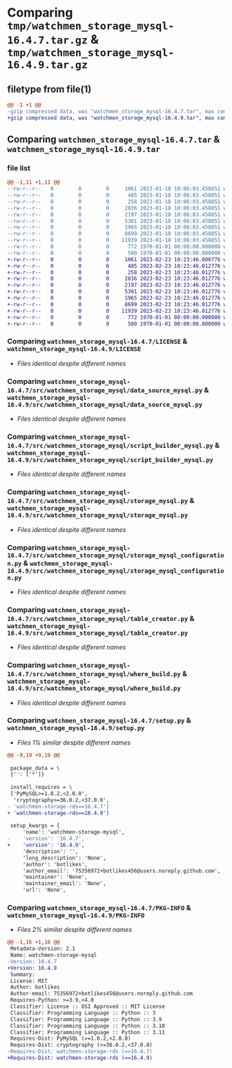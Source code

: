 # Comparing `tmp/watchmen_storage_mysql-16.4.7.tar.gz` & `tmp/watchmen_storage_mysql-16.4.9.tar.gz`

## filetype from file(1)

```diff
@@ -1 +1 @@
-gzip compressed data, was "watchmen_storage_mysql-16.4.7.tar", max compression
+gzip compressed data, was "watchmen_storage_mysql-16.4.9.tar", max compression
```

## Comparing `watchmen_storage_mysql-16.4.7.tar` & `watchmen_storage_mysql-16.4.9.tar`

### file list

```diff
@@ -1,11 +1,11 @@
--rw-r--r--   0        0        0     1061 2023-01-18 10:06:03.458851 watchmen_storage_mysql-16.4.7/LICENSE
--rw-r--r--   0        0        0      485 2023-01-18 10:06:03.458851 watchmen_storage_mysql-16.4.7/pyproject.toml
--rw-r--r--   0        0        0      258 2023-01-18 10:06:03.458851 watchmen_storage_mysql-16.4.7/src/watchmen_storage_mysql/__init__.py
--rw-r--r--   0        0        0     2836 2023-01-18 10:06:03.458851 watchmen_storage_mysql-16.4.7/src/watchmen_storage_mysql/data_source_mysql.py
--rw-r--r--   0        0        0     2197 2023-01-18 10:06:03.458851 watchmen_storage_mysql-16.4.7/src/watchmen_storage_mysql/script_builder_mysql.py
--rw-r--r--   0        0        0     5301 2023-01-18 10:06:03.458851 watchmen_storage_mysql-16.4.7/src/watchmen_storage_mysql/storage_mysql.py
--rw-r--r--   0        0        0     1965 2023-01-18 10:06:03.458851 watchmen_storage_mysql-16.4.7/src/watchmen_storage_mysql/storage_mysql_configuration.py
--rw-r--r--   0        0        0     8699 2023-01-18 10:06:03.458851 watchmen_storage_mysql-16.4.7/src/watchmen_storage_mysql/table_creator.py
--rw-r--r--   0        0        0    11939 2023-01-18 10:06:03.458851 watchmen_storage_mysql-16.4.7/src/watchmen_storage_mysql/where_build.py
--rw-r--r--   0        0        0      772 1970-01-01 00:00:00.000000 watchmen_storage_mysql-16.4.7/setup.py
--rw-r--r--   0        0        0      580 1970-01-01 00:00:00.000000 watchmen_storage_mysql-16.4.7/PKG-INFO
+-rw-r--r--   0        0        0     1061 2023-02-23 10:23:46.008776 watchmen_storage_mysql-16.4.9/LICENSE
+-rw-r--r--   0        0        0      485 2023-02-23 10:23:46.012776 watchmen_storage_mysql-16.4.9/pyproject.toml
+-rw-r--r--   0        0        0      258 2023-02-23 10:23:46.012776 watchmen_storage_mysql-16.4.9/src/watchmen_storage_mysql/__init__.py
+-rw-r--r--   0        0        0     2836 2023-02-23 10:23:46.012776 watchmen_storage_mysql-16.4.9/src/watchmen_storage_mysql/data_source_mysql.py
+-rw-r--r--   0        0        0     2197 2023-02-23 10:23:46.012776 watchmen_storage_mysql-16.4.9/src/watchmen_storage_mysql/script_builder_mysql.py
+-rw-r--r--   0        0        0     5301 2023-02-23 10:23:46.012776 watchmen_storage_mysql-16.4.9/src/watchmen_storage_mysql/storage_mysql.py
+-rw-r--r--   0        0        0     1965 2023-02-23 10:23:46.012776 watchmen_storage_mysql-16.4.9/src/watchmen_storage_mysql/storage_mysql_configuration.py
+-rw-r--r--   0        0        0     8699 2023-02-23 10:23:46.012776 watchmen_storage_mysql-16.4.9/src/watchmen_storage_mysql/table_creator.py
+-rw-r--r--   0        0        0    11939 2023-02-23 10:23:46.012776 watchmen_storage_mysql-16.4.9/src/watchmen_storage_mysql/where_build.py
+-rw-r--r--   0        0        0      772 1970-01-01 00:00:00.000000 watchmen_storage_mysql-16.4.9/setup.py
+-rw-r--r--   0        0        0      580 1970-01-01 00:00:00.000000 watchmen_storage_mysql-16.4.9/PKG-INFO
```

### Comparing `watchmen_storage_mysql-16.4.7/LICENSE` & `watchmen_storage_mysql-16.4.9/LICENSE`

 * *Files identical despite different names*

### Comparing `watchmen_storage_mysql-16.4.7/src/watchmen_storage_mysql/data_source_mysql.py` & `watchmen_storage_mysql-16.4.9/src/watchmen_storage_mysql/data_source_mysql.py`

 * *Files identical despite different names*

### Comparing `watchmen_storage_mysql-16.4.7/src/watchmen_storage_mysql/script_builder_mysql.py` & `watchmen_storage_mysql-16.4.9/src/watchmen_storage_mysql/script_builder_mysql.py`

 * *Files identical despite different names*

### Comparing `watchmen_storage_mysql-16.4.7/src/watchmen_storage_mysql/storage_mysql.py` & `watchmen_storage_mysql-16.4.9/src/watchmen_storage_mysql/storage_mysql.py`

 * *Files identical despite different names*

### Comparing `watchmen_storage_mysql-16.4.7/src/watchmen_storage_mysql/storage_mysql_configuration.py` & `watchmen_storage_mysql-16.4.9/src/watchmen_storage_mysql/storage_mysql_configuration.py`

 * *Files identical despite different names*

### Comparing `watchmen_storage_mysql-16.4.7/src/watchmen_storage_mysql/table_creator.py` & `watchmen_storage_mysql-16.4.9/src/watchmen_storage_mysql/table_creator.py`

 * *Files identical despite different names*

### Comparing `watchmen_storage_mysql-16.4.7/src/watchmen_storage_mysql/where_build.py` & `watchmen_storage_mysql-16.4.9/src/watchmen_storage_mysql/where_build.py`

 * *Files identical despite different names*

### Comparing `watchmen_storage_mysql-16.4.7/setup.py` & `watchmen_storage_mysql-16.4.9/setup.py`

 * *Files 1% similar despite different names*

```diff
@@ -9,19 +9,19 @@
 
 package_data = \
 {'': ['*']}
 
 install_requires = \
 ['PyMySQL>=1.0.2,<2.0.0',
  'cryptography>=36.0.2,<37.0.0',
- 'watchmen-storage-rds==16.4.7']
+ 'watchmen-storage-rds==16.4.9']
 
 setup_kwargs = {
     'name': 'watchmen-storage-mysql',
-    'version': '16.4.7',
+    'version': '16.4.9',
     'description': '',
     'long_description': 'None',
     'author': 'botlikes',
     'author_email': '75356972+botlikes456@users.noreply.github.com',
     'maintainer': 'None',
     'maintainer_email': 'None',
     'url': 'None',
```

### Comparing `watchmen_storage_mysql-16.4.7/PKG-INFO` & `watchmen_storage_mysql-16.4.9/PKG-INFO`

 * *Files 2% similar despite different names*

```diff
@@ -1,16 +1,16 @@
 Metadata-Version: 2.1
 Name: watchmen-storage-mysql
-Version: 16.4.7
+Version: 16.4.9
 Summary: 
 License: MIT
 Author: botlikes
 Author-email: 75356972+botlikes456@users.noreply.github.com
 Requires-Python: >=3.9,<4.0
 Classifier: License :: OSI Approved :: MIT License
 Classifier: Programming Language :: Python :: 3
 Classifier: Programming Language :: Python :: 3.9
 Classifier: Programming Language :: Python :: 3.10
 Classifier: Programming Language :: Python :: 3.11
 Requires-Dist: PyMySQL (>=1.0.2,<2.0.0)
 Requires-Dist: cryptography (>=36.0.2,<37.0.0)
-Requires-Dist: watchmen-storage-rds (==16.4.7)
+Requires-Dist: watchmen-storage-rds (==16.4.9)
```

